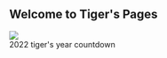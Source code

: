 ## Welcome to Tiger's Pages

![](https://mail.mbc.edu.mo/T2/pic/tiggerfamily.jpg)   
2022  tiger's year countdown   
![<img style="width:200px;">](https://gifimage.net/wp-content/uploads/2017/07/countdown-gif-5.gif)
